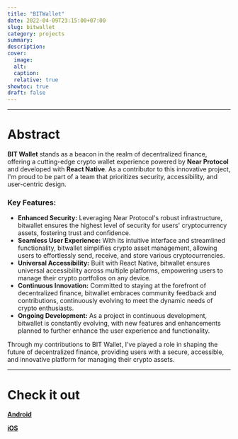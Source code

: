 ```yaml
---
title: "BITWallet"
date: 2022-04-09T23:15:00+07:00
slug: bitwallet
category: projects
summary:
description:
cover:
  image:
  alt:
  caption:
  relative: true
showtoc: true
draft: false
---
```


---

# Abstract

**BIT Wallet** stands as a beacon in the realm of decentralized finance, offering a cutting-edge crypto wallet experience powered by **Near Protocol** and developed with **React Native**. As a contributor to this innovative project, I'm proud to be part of a team that prioritizes security, accessibility, and user-centric design.

### Key Features:

- **Enhanced Security:** Leveraging Near Protocol's robust infrastructure, bitwallet ensures the highest level of security for users' cryptocurrency assets, fostering trust and confidence.
- **Seamless User Experience:** With its intuitive interface and streamlined functionality, bitwallet simplifies crypto asset management, allowing users to effortlessly send, receive, and store various cryptocurrencies.
- **Universal Accessibility:** Built with React Native, bitwallet ensures universal accessibility across multiple platforms, empowering users to manage their crypto portfolios on any device.
- **Continuous Innovation:** Committed to staying at the forefront of decentralized finance, bitwallet embraces community feedback and contributions, continuously evolving to meet the dynamic needs of crypto enthusiasts.
- **Ongoing Development:** As a project in continuous development, bitwallet is constantly evolving, with new features and enhancements planned to further enhance the user experience and functionality.

Through my contributions to BIT Wallet, I've played a role in shaping the future of decentralized finance, providing users with a secure, accessible, and innovative platform for managing their crypto assets.

---

# Check it out

**[Android](https://play.google.com/store/apps/details?id=beimagine.tech&pcampaignid=web_share)**

**[iOS](https://apps.apple.com/in/app/be-imagine-technology-wallet/id6443855034)**
